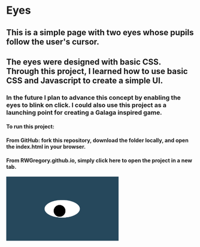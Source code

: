 # Eyes

## This is a simple page with two eyes whose pupils follow the user's cursor.

## The eyes were designed with basic CSS. Through this project, I learned how to use basic CSS and Javascript to create a simple UI.

### In the future I plan to advance this concept by enabling the eyes to blink on click. I could also use this project as a launching point for creating a Galaga inspired game.

#### To run this project: 

#### From GitHub: fork this repository, download the folder locally, and open the index.html in your browser.

#### From RWGregory.github.io, simply click here to open the project in a new tab.

<img src= "oneeye.png" width='300'/>
